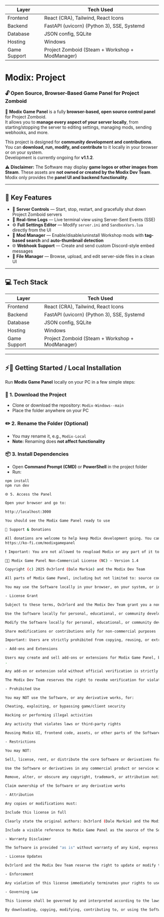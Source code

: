 
| Layer        | Tech Used                                       |
| ------------ | ----------------------------------------------- |
| Frontend     | React (CRA), Tailwind, React Icons              |
| Backend      | FastAPI (uvicorn) (Python 3), SSE, Systemd      |
| Database     | JSON config, SQLite                             |
| Hosting      | Windows                                         |
| Game Support | Project Zomboid (Steam + Workshop + ModManager) |

# Modix: Project  
### 🔓 Open Source, Browser-Based Game Panel for Project Zomboid  

🚀 **Modix Game Panel** is a fully **browser-based, open source control panel** for Project Zomboid.  
It allows you to **manage every aspect of your server locally**, from starting/stopping the server to editing settings, managing mods, sending webhooks, and more.  

This project is designed for **community development and contributions**. You can **download, run, modify, and contribute** to it locally in your browser or on your system.  
Development is currently ongoing for **v1.1.2**.  

⚠️ **Disclaimer:** The Software may display **game logos or other images from Steam**. These assets are **not owned or created by the Modix Dev Team**. Modix only provides the **panel UI and backend functionality**.  

---

## 🧩 Key Features  

- 🔧 **Server Controls** — Start, stop, restart, and gracefully shut down Project Zomboid servers  
- 🧠 **Real-time Logs** — Live terminal view using Server-Sent Events (SSE)  
- ⚙️ **Full Settings Editor** — Modify `server.ini` and `SandboxVars.lua` directly from the UI  
- 🧱 **Mod Manager** — Enable/disable/uninstall Workshop mods with **tag-based search** and **auto-thumbnail detection**  
- 🌐 **Webhook Support** — Create and send custom Discord-style embed messages  
- 🧰 **File Manager** — Browse, upload, and edit server-side files in a clean UI  

---

## 💻 Tech Stack  

| Layer       | Tech Used                               |  
|-------------|-----------------------------------------|  
| Frontend    | React (CRA), Tailwind, React Icons       |  
| Backend     | FastAPI (uvicorn) (Python 3), SSE, Systemd |  
| Database    | JSON config, SQLite                     |  
| Hosting     | Windows                                 |  
| Game Support| Project Zomboid (Steam + Workshop + ModManager) |  

---

## ⚡🚀 Getting Started / Local Installation  

Run **Modix Game Panel** locally on your PC in a few simple steps:

### 💾 1. Download the Project
- Clone or download the repository: `Modix-Windows--main`
- Place the folder anywhere on your PC

### ✏️ 2. Rename the Folder (Optional)
- You may rename it, e.g., `Modix-Local`
- **Note:** Renaming does **not affect functionality**

### 📦 3. Install Dependencies
- Open **Command Prompt (CMD)** or **PowerShell** in the project folder
- Run:
```bash
npm install 
npm run dev

🌐 5. Access the Panel

Open your browser and go to:

http://localhost:3000

You should see the Modix Game Panel ready to use

💖 Support & Donations

All donations are welcome to help keep Modix development going. You can support us here:
https://ko-fi.com/modixgamepanel

❗ Important: You are not allowed to reupload Modix or any part of it to another website. The project must always be used from this official repository or your local environment.

🧑‍💻 Modix Game Panel Non-Commercial License (NC) – Version 1.4

Copyright (c) 2025 Ov3rlord (Dale Markie) and the Modix Dev Team

All parts of Modix Game Panel, including but not limited to: source code, API code, frontend, backend, UI components, assets, documentation, and any content officially produced by the Modix Dev Team (collectively the "Software"), are the exclusive property of Ov3rlord (Dale Markie) and the Modix Dev Team.

You may use the Software locally in your browser, on your system, or in a personal development environment for personal, educational, or community development purposes, and you are encouraged to contribute to the project. Ownership remains solely with the original authors, and you may never claim ownership of the Software or any derivative work, even if modified.

- License Grant

Subject to these terms, Ov3rlord and the Modix Dev Team grant you a non-exclusive, non-transferable, non-commercial license to:

Use the Software locally for personal, educational, or community development purposes

Modify the Software locally for personal, educational, or community development purposes

Share modifications or contributions only for non-commercial purposes

Important: Users are strictly prohibited from copying, reusing, or extracting Modix UI components, frontend code, assets, or other parts of the Software to incorporate into another website, application, or software. You may only modify or build upon Modix within the context of this project for personal, educational, or community purposes.

- Add-ons and Extensions

Users may create and sell add-ons or extensions for Modix Game Panel, but only after being officially verified by the Modix Dev Team via our official Discord server: https://discord.gg/EwWZUSR9tM
.

Any add-on or extension sold without official verification is strictly prohibited

The Modix Dev Team reserves the right to revoke verification for violations of our rules or policies

- Prohibited Use

You may NOT use the Software, or any derivative works, for:

Cheating, exploiting, or bypassing game/client security

Hacking or performing illegal activities

Any activity that violates laws or third-party rights

Reusing Modix UI, frontend code, assets, or other parts of the Software in another website, application, or software

- Restrictions

You may NOT:

Sell, license, rent, or distribute the core Software or derivatives for profit or commercial purposes, except as allowed under Section 3 (verified add-ons)

Use the Software or derivatives in any commercial product or service without explicit permission

Remove, alter, or obscure any copyright, trademark, or attribution notices

Claim ownership of the Software or any derivative works

- Attribution

Any copies or modifications must:

Include this license in full

Clearly state the original authors: Ov3rlord (Dale Markie) and the Modix Dev Team

Include a visible reference to Modix Game Panel as the source of the Software

- Warranty Disclaimer

The Software is provided "as is" without warranty of any kind, express or implied. Ov3rlord and the Modix Dev Team shall not be liable for any damages arising from the use or inability to use the Software.

- License Updates

Ov3rlord and the Modix Dev Team reserve the right to update or modify this license at any time. Users are responsible for reviewing the license for updates and must comply with the most recent version.

- Enforcement

Any violation of this license immediately terminates your rights to use the Software. Ov3rlord and the Modix Dev Team reserve the right to pursue legal action against anyone violating the non-commercial, prohibited use, or any other terms of this license.

- Governing Law

This license shall be governed by and interpreted according to the laws of the United Kingdom (or your preferred jurisdiction).

By downloading, copying, modifying, contributing to, or using the Software, you agree to be bound by these terms. The Software remains the exclusive property of Ov3rlord (Dale Markie) and the Modix Dev Team at all times, while being fully open source for community development under the conditions outlined above.
